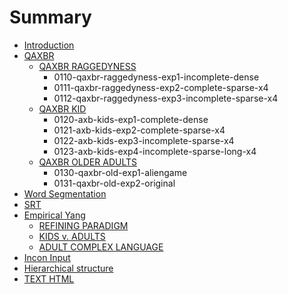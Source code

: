 # Summary

* [Introduction](README.md)
* [QAXBR](qaxbr/README.md)
  * [QAXBR RAGGEDYNESS](qaxbr/qaxbr-raggedyness/README.md)
    * 0110-qaxbr-raggedyness-exp1-incomplete-dense
    * 0111-qaxbr-raggedyness-exp2-complete-sparse-x4
    * 0112-qaxbr-raggedyness-exp3-incomplete-sparse-x4
  * [QAXBR KID](qaxbr/qaxbr-kid/README.md)
    * 0120-axb-kids-exp1-complete-dense
    * 0121-axb-kids-exp2-complete-sparse-x4
    * 0122-axb-kids-exp3-incomplete-sparse-x4
    * 0123-axb-kids-exp4-incomplete-sparse-long-x4
  * [QAXBR OLDER ADULTS](qaxbr/qaxbr-older-adults/README.md)
    * 0130-qaxbr-old-exp1-aliengame
    * 0131-qaxbr-old-exp2-original
* [Word Segmentation](word-seg/README.md)
* [SRT](srt/README.md)
* [Empirical Yang](empirical-yang/README.md)
  * [REFINING PARADIGM](empirical-yang/refining-paradigm/README.md)
  * [KIDS v. ADULTS](empirical-yang/kids-v-adults/README.md)
  * [ADULT COMPLEX LANGUAGE](empirical-yang/adult-complex-language/README.md)
* [Incon Input](incon-input/README.md)
* [Hierarchical structure](hierarchical-structure.md)
* [TEXT HTML](chapter1.md)


